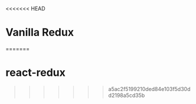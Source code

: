 <<<<<<< HEAD
# Vanilla Redux
=======
# react-redux
>>>>>>> a5ac2f5199210ded84e103f5d30dd2198a5cd35b
